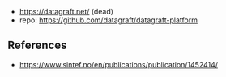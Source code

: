 
- https://datagraft.net/ (dead)
- repo: https://github.com/datagraft/datagraft-platform

## References

- https://www.sintef.no/en/publications/publication/1452414/